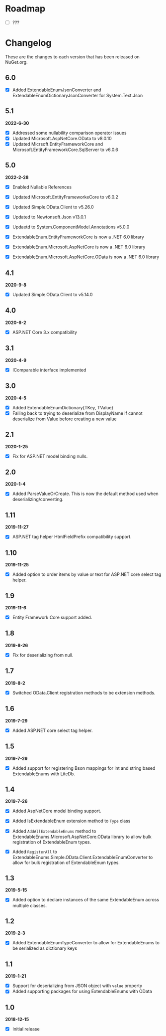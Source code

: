 # Roadmap
- [ ] ???


# Changelog

These are the changes to each version that has been released
on NuGet.org.

## 6.0
- [x] Added ExtendableEnumJsonConverter and ExtendableEnumDictionaryJsonConverter for System.Text.Json


## 5.1
**2022-6-30**
- [x] Addressed some nullability comparison operator issues
- [x] Updated Microsoft.AspNetCore.OData to v8.0.10
- [x] Updated Micrsoft.EntityFrameworkCore and Microsoft.EntityFrameworkCore.SqlServer to v6.0.6

## 5.0
**2022-2-28**
- [x] Enabled Nullable References
- [x] Updated Microsoft.EntityFrameworkeCore to v6.0.2
- [x] Updated Simple.OData.Client to v5.26.0
- [x] Updated to Newtonsoft.Json v13.0.1
- [x] Updaetd to System.ComponentModel.Annotations v5.0.0 
- [x] ExtendableEnum.EntityFrameworkCore is now a .NET 6.0 library
- [x] ExtendableEnum.Microsoft.AspNetCore is now a .NET 6.0 library
- [x] ExtendableEnum.Microsoft.AspNetCore.OData is now a .NET 6.0 library


## 4.1
**2020-9-8**
- [x] Updated Simple.OData.Client to v5.14.0

## 4.0
**2020-6-2**
- [x] ASP.NET Core 3.x compatibility

## 3.1
**2020-4-9**
- [x] IComparable interface implemented

## 3.0
**2020-4-5**
- [x] Added ExtendableEnumDictionary{TKey, TValue}
- [x] Falling back to trying to deserialize from DisplayName if cannot deserialize from Value before creating a new value 

## 2.1
**2020-1-25**
- [x] Fix for ASP.NET model binding nulls. 

## 2.0
**2020-1-4**
- [x] Added ParseValueOrCreate. This is now the default method used when deserializing/converting.

## 1.11
**2019-11-27**
- [x] ASP.NET tag helper HtmlFieldPrefix compatibility support.

## 1.10
**2019-11-25**
- [x] Added option to order items by value or text for ASP.NET core select tag helper.

## 1.9
**2019-11-6**
- [x] Entity Framework Core support added.

## 1.8
**2019-8-26**
- [x] Fix for deserializing from null.

## 1.7
**2019-8-2**
- [x] Switched OData.Client registration methods to be extension methods.

## 1.6
**2019-7-29**
- [x] Added ASP.NET core select tag helper.

## 1.5
**2019-7-29**
- [x] Added support for registering Bson mappings for int and string based ExtendableEnums with LiteDb.

## 1.4
**2019-7-26**
- [x] Added AspNetCore model binding support.
- [x] Added IsExtendableEnum extension method to `Type` class
- [x] Added `AddAllExtendableEnums` method to ExtendableEnums.Microsoft.AspNetCore.OData library to allow bulk registration of ExtendableEnum types.
- [x] Added `RegisterAll` to ExtendableEnums.Simple.OData.Client.ExtendableEnumConverter to allow for bulk registration of ExtendableEnum types.


## 1.3
**2019-5-15**
- [x] Added option to declare instances of the same ExtendableEnum across multiple classes.

## 1.2
**2019-2-3**
- [x] Added ExtendableEnumTypeConverter to allow for ExtendableEnums to be serialized as dictionary keys

## 1.1
**2019-1-21**
- [x] Support for deserializing from JSON object with `value` property
- [x] Added supporting packages for using ExtendableEnums with OData

## 1.0

**2018-12-15**

- [x] Initial release




 
 